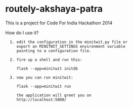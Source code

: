 routely-akshaya-patra
=====================

This is a project for Code For India Hackathon 2014

How do I use it?

      1. edit the configuration in the minitwit.py file or
         export an MINITWIT_SETTINGS environment variable
         pointing to a configuration file.

      2. fire up a shell and run this:

         flask --app=minitwit initdb

      3. now you can run minitwit:

         flask --app=minitwit run

         the application will greet you on
         http://localhost:5000/
